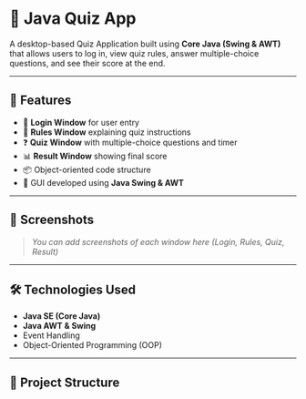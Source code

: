 # 🧠 Java Quiz App

A desktop-based Quiz Application built using **Core Java (Swing & AWT)** that allows users to log in, view quiz rules, answer multiple-choice questions, and see their score at the end.

---

## 🚀 Features

- 🪪 **Login Window** for user entry
- 📜 **Rules Window** explaining quiz instructions
- ❓ **Quiz Window** with multiple-choice questions and timer
- 📊 **Result Window** showing final score
- 📦 Object-oriented code structure
- 🎨 GUI developed using **Java Swing & AWT**

---

## 📸 Screenshots

> _You can add screenshots of each window here (Login, Rules, Quiz, Result)_

---

## 🛠️ Technologies Used

- **Java SE (Core Java)**
- **Java AWT & Swing**
- Event Handling
- Object-Oriented Programming (OOP)

---

## 🧩 Project Structure

